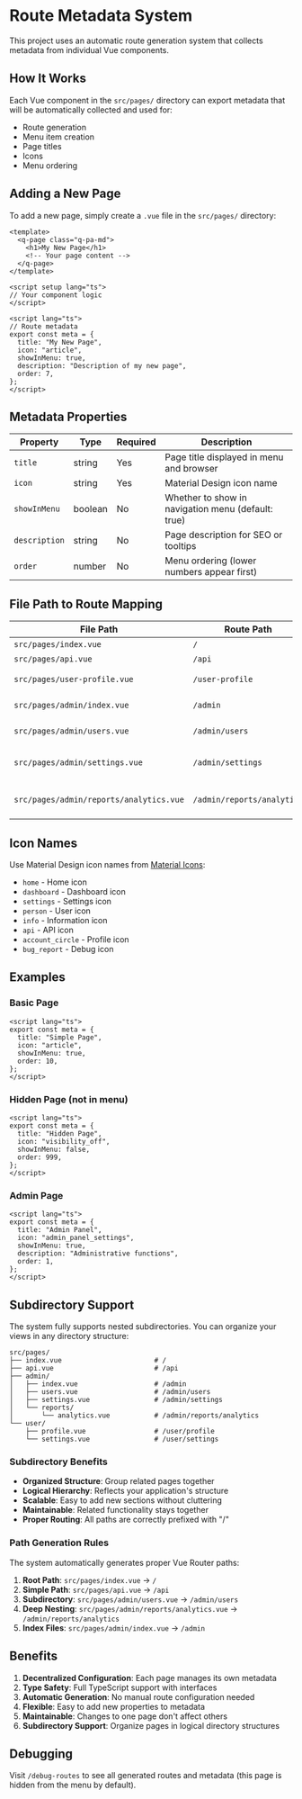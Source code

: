 # Route Metadata System

This project uses an automatic route generation system that collects metadata from individual Vue components.

## How It Works

Each Vue component in the `src/pages/` directory can export metadata that will be automatically collected and used for:

- Route generation
- Menu item creation
- Page titles
- Icons
- Menu ordering

## Adding a New Page

To add a new page, simply create a `.vue` file in the `src/pages/` directory:

```vue
<template>
  <q-page class="q-pa-md">
    <h1>My New Page</h1>
    <!-- Your page content -->
  </q-page>
</template>

<script setup lang="ts">
// Your component logic
</script>

<script lang="ts">
// Route metadata
export const meta = {
  title: "My New Page",
  icon: "article",
  showInMenu: true,
  description: "Description of my new page",
  order: 7,
};
</script>
```

## Metadata Properties

| Property      | Type    | Required | Description                                        |
| ------------- | ------- | -------- | -------------------------------------------------- |
| `title`       | string  | Yes      | Page title displayed in menu and browser           |
| `icon`        | string  | Yes      | Material Design icon name                          |
| `showInMenu`  | boolean | No       | Whether to show in navigation menu (default: true) |
| `description` | string  | No       | Page description for SEO or tooltips               |
| `order`       | number  | No       | Menu ordering (lower numbers appear first)         |

## File Path to Route Mapping

| File Path                               | Route Path                 | Example                  |
| --------------------------------------- | -------------------------- | ------------------------ |
| `src/pages/index.vue`                   | `/`                        | Home page                |
| `src/pages/api.vue`                     | `/api`                     | API page                 |
| `src/pages/user-profile.vue`            | `/user-profile`            | User profile page        |
| `src/pages/admin/index.vue`             | `/admin`                   | Admin index page         |
| `src/pages/admin/users.vue`             | `/admin/users`             | Admin users page         |
| `src/pages/admin/settings.vue`          | `/admin/settings`          | Admin settings page      |
| `src/pages/admin/reports/analytics.vue` | `/admin/reports/analytics` | Nested subdirectory page |

## Icon Names

Use Material Design icon names from [Material Icons](https://fonts.google.com/icons):

- `home` - Home icon
- `dashboard` - Dashboard icon
- `settings` - Settings icon
- `person` - User icon
- `info` - Information icon
- `api` - API icon
- `account_circle` - Profile icon
- `bug_report` - Debug icon

## Examples

### Basic Page

```vue
<script lang="ts">
export const meta = {
  title: "Simple Page",
  icon: "article",
  showInMenu: true,
  order: 10,
};
</script>
```

### Hidden Page (not in menu)

```vue
<script lang="ts">
export const meta = {
  title: "Hidden Page",
  icon: "visibility_off",
  showInMenu: false,
  order: 999,
};
</script>
```

### Admin Page

```vue
<script lang="ts">
export const meta = {
  title: "Admin Panel",
  icon: "admin_panel_settings",
  showInMenu: true,
  description: "Administrative functions",
  order: 1,
};
</script>
```

## Subdirectory Support

The system fully supports nested subdirectories. You can organize your views in any directory structure:

```
src/pages/
├── index.vue                       # /
├── api.vue                         # /api
├── admin/
│   ├── index.vue                   # /admin
│   ├── users.vue                   # /admin/users
│   ├── settings.vue                # /admin/settings
│   └── reports/
│       └── analytics.vue           # /admin/reports/analytics
└── user/
    ├── profile.vue                 # /user/profile
    └── settings.vue                # /user/settings
```

### Subdirectory Benefits

- **Organized Structure**: Group related pages together
- **Logical Hierarchy**: Reflects your application's structure
- **Scalable**: Easy to add new sections without cluttering
- **Maintainable**: Related functionality stays together
- **Proper Routing**: All paths are correctly prefixed with "/"

### Path Generation Rules

The system automatically generates proper Vue Router paths:

1. **Root Path**: `src/pages/index.vue` → `/`
2. **Simple Path**: `src/pages/api.vue` → `/api`
3. **Subdirectory**: `src/pages/admin/users.vue` → `/admin/users`
4. **Deep Nesting**: `src/pages/admin/reports/analytics.vue` → `/admin/reports/analytics`
5. **Index Files**: `src/pages/admin/index.vue` → `/admin`

## Benefits

1. **Decentralized Configuration**: Each page manages its own metadata
2. **Type Safety**: Full TypeScript support with interfaces
3. **Automatic Generation**: No manual route configuration needed
4. **Flexible**: Easy to add new properties to metadata
5. **Maintainable**: Changes to one page don't affect others
6. **Subdirectory Support**: Organize pages in logical directory structures

## Debugging

Visit `/debug-routes` to see all generated routes and metadata (this page is hidden from the menu by default).
